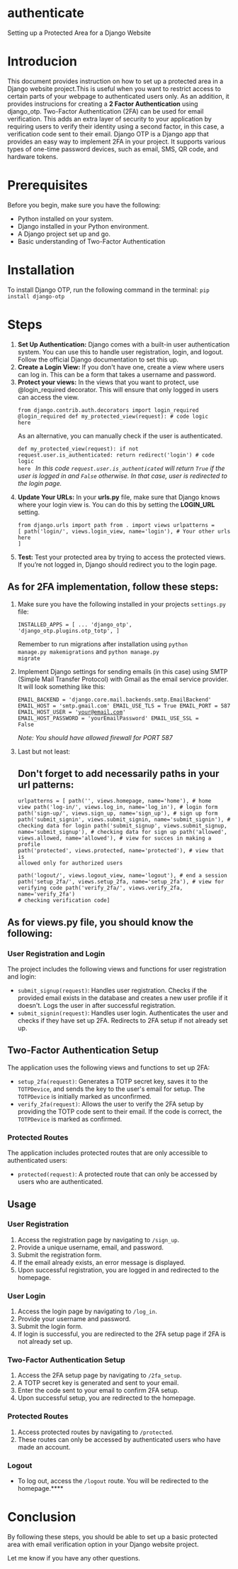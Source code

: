 # authenticate
Setting up a Protected Area for a Django Website

# Introducion
This document provides instruction on how to set up a protected area in a Django website project.This is useful when you want to restrict access to certain parts of your webpage to authenticated users only. As an addition, it provides instrucions for creating a <strong>2 Factor Authentication</strong> using django_otp. Two-Factor Authentication (2FA) can be used for email verification. This adds an extra layer of security to your application by requiring users to verify their identity using a second factor, in this case, a verification code sent to their email. Django OTP is a Django app that provides an easy way to implement 2FA in your project. It supports various types of one-time password devices, such as email, SMS, QR code, and hardware tokens.

# Prerequisites
Before you begin, make sure you have the following:
<ul>
  <li>Python installed on your system.</li>
  <li>Django installed in your Python environment.</li>
  <li>A Django project set up and go.</li>
  <li>Basic understanding of Two-Factor Authentication</li>
</ul>

# Installation
To install Django OTP, run the following command in the terminal:
<code>pip install django-otp</code>

# Steps 
<ol>
<li><strong>Set Up Authentication:</strong> Django comes with a built-in user authentication system. You can use this to handle user registration, login, and logout. Follow the official Django documentation to set this up.</li>
<li><strong>Create a Login View:</strong> If you don't have one, create a view where users can log in. This can be a form that takes a username and password.</li>
<li><strong>Protect your views:</strong> In the views that you want to protect, use @login_required decorator. This will ensure that only logged in users can access the view.
  
  <code>from django.contrib.auth.decorators import login_required
@login_required
def my_protected_view(request):
    # code logic here</code>

As an alternative, you can manually check if the user is authenticated.

<code>def my_protected_view(request):
    if not request.user.is_authenticated:
        return redirect('login')
    # code logic here
</code>
<i>In this code <code>request.user.is_authenticated</code> will return <code>True</code> if the user is logged in and <code>False</code> otherwise. In that case, user is redirected to the login page.</i></li>
<li><strong>Update Your URLs:</strong>  In your <strong>urls.py</strong> file, make sure that Django knows where your login view is. You can do this by setting the <strong>LOGIN_URL</strong> setting.

<code>from django.urls import path
from . import views
urlpatterns = [
    path('login/', views.login_view, name='login'),
    # Your other urls here
]</code></li>
<li><strong>Test:</strong> Test your protected area by trying to access the protected views. If you’re not logged in, Django should redirect you to the login page.</li>
</ol>

## As for 2FA implementation, follow these steps:
<ol>
  <li>Make sure you have the following installed in your projects <code>settings.py</code> file: 

<code>INSTALLED_APPS = [
    ...
    'django_otp',
    'django_otp.plugins.otp_totp',
    ]</code>
  </li>

Remember to run migrations after installation using
<code>python manage.py makemigrations</code>
  and
  <code>python manage.py migrate</code>
  
  <li>Implement Django settings for sending emails (in this case) using SMTP (Simple Mail Transfer Protocol) with Gmail as the email service provider. It will look something like this:

<code>EMAIL_BACKEND = 'django.core.mail.backends.smtp.EmailBackend'
EMAIL_HOST = 'smtp.gmail.com'
EMAIL_USE_TLS = True
EMAIL_PORT = 587
EMAIL_HOST_USER = 'your@email.com'
EMAIL_HOST_PASSWORD = 'yourEmailPassword'
EMAIL_USE_SSL = False</code></li>

<i>Note: You should have allowed firewall for PORT 587</i>
</li>

<li>Last but not least:
  
## Don't forget to add necessarily paths in your url patterns:
<code>urlpatterns = [
    path('', views.homepage, name='home'), # home view
    path('log-in/', views.log_in, name='log_in'), # login form
    path('sign-up/', views.sign_up, name='sign_up'), # sign up form
    path('submit_signin', views.submit_signin, name='submit_signin'), # checking data for login
    path('submit_signup', views.submit_signup, name='submit_signup'), # checking data for sign up
    path('allowed', views.allowed, name='allowed'), # view for succes in making a profile
    path('protected', views.protected, name='protected'), # view that is allowed only for authorized users  
    path('logout/', views.logout_view, name='logout'),  # end a session
    path('setup_2fa/', views.setup_2fa, name='setup_2fa'),  # view for verifying code
    path('verify_2fa/', views.verify_2fa, name='verify_2fa') # checking verification code]</code></li></ol>

## As for views.py file, you should know the following:
### User Registration and Login

The project includes the following views and functions for user registration and login:

- `submit_signup(request)`: Handles user registration. Checks if the provided email exists in the database and creates a new user profile if it doesn't. Logs the user in after successful registration.
- `submit_signin(request)`: Handles user login. Authenticates the user and checks if they have set up 2FA. Redirects to 2FA setup if not already set up.

## Two-Factor Authentication Setup

The application uses the following views and functions to set up 2FA:

- `setup_2fa(request)`: Generates a TOTP secret key, saves it to the `TOTPDevice`, and sends the key to the user's email for setup. The `TOTPDevice` is initially marked as unconfirmed.
- `verify_2fa(request)`: Allows the user to verify the 2FA setup by providing the TOTP code sent to their email. If the code is correct, the `TOTPDevice` is marked as confirmed.

### Protected Routes

The application includes protected routes that are only accessible to authenticated users:

- `protected(request)`: A protected route that can only be accessed by users who are authenticated.

## Usage

### User Registration

1. Access the registration page by navigating to `/sign_up`.
2. Provide a unique username, email, and password.
3. Submit the registration form.
4. If the email already exists, an error message is displayed.
5. Upon successful registration, you are logged in and redirected to the homepage.

### User Login

1. Access the login page by navigating to `/log_in`.
2. Provide your username and password.
3. Submit the login form.
4. If login is successful, you are redirected to the 2FA setup page if 2FA is not already set up.

### Two-Factor Authentication Setup

1. Access the 2FA setup page by navigating to `/2fa_setup`.
2. A TOTP secret key is generated and sent to your email.
3. Enter the code sent to your email to confirm 2FA setup.
4. Upon successful setup, you are redirected to the homepage.

### Protected Routes

1. Access protected routes by navigating to `/protected`.
2. These routes can only be accessed by authenticated users who have made an account.

### Logout

- To log out, access the `/logout` route. You will be redirected to the homepage.****


# Conclusion

By following these steps, you should be able to set up a basic protected area with email verification option in your Django website project.

Let me know if you have any other questions.
